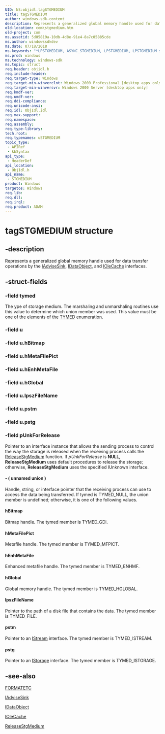 ```yaml
---
UID: NS:objidl.tagSTGMEDIUM
title: tagSTGMEDIUM
author: windows-sdk-content
description: Represents a generalized global memory handle used for data transfer operations by the IAdviseSink, IDataObject, and IOleCache interfaces.
old-location: com\stgmedium.htm
old-project: com
ms.assetid: 5d05819a-10db-4d8e-91e4-8a7c05885cde
ms.author: windowssdkdev
ms.date: 07/18/2018
ms.keywords: "*LPSTGMEDIUM, ASYNC_STGMEDIUM, LPSTGMEDIUM, LPSTGMEDIUM structure pointer [COM], STGMEDIUM, STGMEDIUM structure [COM], _ole_STGMEDIUM, com.stgmedium, objidl/LPSTGMEDIUM, objidl/STGMEDIUM, tagSTGMEDIUM, uSTGMEDIUM"
ms.prod: windows
ms.technology: windows-sdk
ms.topic: struct
req.header: objidl.h
req.include-header: 
req.target-type: Windows
req.target-min-winverclnt: Windows 2000 Professional [desktop apps only]
req.target-min-winversvr: Windows 2000 Server [desktop apps only]
req.kmdf-ver: 
req.umdf-ver: 
req.ddi-compliance: 
req.unicode-ansi: 
req.idl: ObjIdl.idl
req.max-support: 
req.namespace: 
req.assembly: 
req.type-library: 
tech.root: 
req.typenames: uSTGMEDIUM
topic_type:
 - APIRef
 - kbSyntax
api_type:
 - HeaderDef
api_location:
 - ObjIdl.h
api_name:
 - STGMEDIUM
product: Windows
targetos: Windows
req.lib: 
req.dll: 
req.irql: 
req.product: ADAM
---
```


# tagSTGMEDIUM structure


## -description


Represents a generalized global memory handle used for data transfer operations by the <a href="https://msdn.microsoft.com/bc9f217a-75bd-4155-9d00-df44b00cf0e5">IAdviseSink</a>, <a href="https://msdn.microsoft.com/8a002deb-2727-456c-8078-a9b0d5893ed4">IDataObject</a>, and <a href="https://msdn.microsoft.com/b5ef85d0-b54e-4831-87f1-ac6763179181">IOleCache</a> interfaces.


## -struct-fields




### -field tymed

The ype of storage medium. The marshaling and unmarshaling routines use this value to determine which union member was used. This value must be one of the elements of the <a href="https://msdn.microsoft.com/ac41286f-7c67-444a-81b7-21b61079bbf5">TYMED</a> enumeration.


### -field u

 


### -field u.hBitmap

 


### -field u.hMetaFilePict

 


### -field u.hEnhMetaFile

 


### -field u.hGlobal

 


### -field u.lpszFileName

 


### -field u.pstm

 


### -field u.pstg

 


### -field pUnkForRelease

Pointer to an interface instance that allows the sending process to control the way the storage is released when the receiving process calls the <a href="https://msdn.microsoft.com/da7d7bcb-0b5b-4053-8f0e-ff311c424375">ReleaseStgMedium</a> function. If <i>pUnkForRelease</i> is <b>NULL</b>, <b>ReleaseStgMedium</b> uses default procedures to release the storage; otherwise, <b>ReleaseStgMedium</b> uses the specified IUnknown interface.



#### - ( unnamed union )

Handle, string, or interface pointer that the receiving process can use to access the data being transferred. If tymed is TYMED_NULL, the union member is undefined; otherwise, it is one of the following values.



#### hBitmap

Bitmap handle. The tymed member is TYMED_GDI.



#### hMetaFilePict

 Metafile handle. The tymed member is TYMED_MFPICT.



#### hEnhMetaFile

Enhanced metafile handle. The tymed member is TYMED_ENHMF.



#### hGlobal

Global memory handle. The tymed member is TYMED_HGLOBAL.



#### lpszFileName

 Pointer to the path of a disk file that contains the data. The tymed member is TYMED_FILE. 




#### pstm

Pointer to an <a href="https://msdn.microsoft.com/c6f60e37-eadc-46a1-94f6-cacc23613531">IStream</a> interface. The tymed member is TYMED_ISTREAM.



#### pstg

Pointer to an <a href="https://msdn.microsoft.com/2f454538-0f40-4811-b908-cd317ef79487">IStorage</a> interface. The tymed member is TYMED_ISTORAGE.


## -see-also




<a href="https://msdn.microsoft.com/4478eb9a-84a1-4f3a-8290-94b8dd20c081">FORMATETC</a>



<a href="https://msdn.microsoft.com/bc9f217a-75bd-4155-9d00-df44b00cf0e5">IAdviseSink</a>



<a href="https://msdn.microsoft.com/8a002deb-2727-456c-8078-a9b0d5893ed4">IDataObject</a>



<a href="https://msdn.microsoft.com/b5ef85d0-b54e-4831-87f1-ac6763179181">IOleCache</a>



<a href="https://msdn.microsoft.com/da7d7bcb-0b5b-4053-8f0e-ff311c424375">ReleaseStgMedium</a>
 

 

